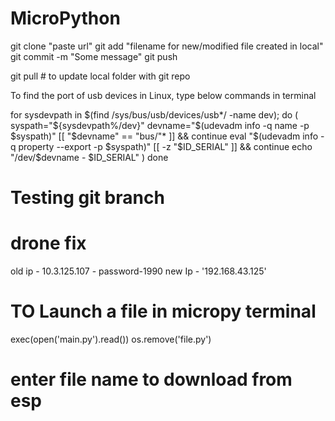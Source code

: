 # MicroPython
git clone "paste url"
git add "filename for new/modified file created in local"
git commit -m "Some message"
git push

git pull # to update local folder with git repo

To find the port of usb devices in Linux, type below commands in terminal

for sysdevpath in $(find /sys/bus/usb/devices/usb*/ -name dev); do
    (
        syspath="${sysdevpath%/dev}"
        devname="$(udevadm info -q name -p $syspath)"
        [[ "$devname" == "bus/"* ]] && continue
        eval "$(udevadm info -q property --export -p $syspath)"
        [[ -z "$ID_SERIAL" ]] && continue
        echo "/dev/$devname - $ID_SERIAL"
    )
done

# Testing git branch
# drone fix
old ip - 10.3.125.107 - password-1990
new Ip - '192.168.43.125'
# TO Launch a file in micropy terminal
exec(open('main.py').read())
os.remove('file.py')

# enter file name to download from esp

